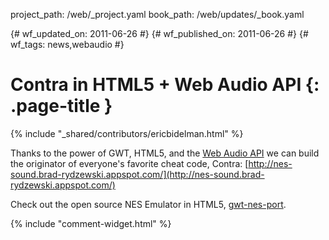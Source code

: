 project_path: /web/_project.yaml
book_path: /web/updates/_book.yaml

{# wf_updated_on: 2011-06-26 #}
{# wf_published_on: 2011-06-26 #}
{# wf_tags: news,webaudio #}

# Contra in HTML5 + Web Audio API {: .page-title }

{% include "_shared/contributors/ericbidelman.html" %}


Thanks to the power of GWT, HTML5, and the [Web Audio API](https://chromium.googlecode.com/svn/trunk/samples/audio/specification/specification.html) we can build the originator of everyone's favorite cheat code, Contra: [http://nes-sound.brad-rydzewski.appspot.com/](http://nes-sound.brad-rydzewski.appspot.com/)

Check out the open source NES Emulator in HTML5, [gwt-nes-port](https://code.google.com/p/gwt-nes-port/).



{% include "comment-widget.html" %}
